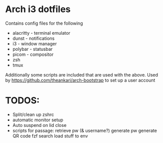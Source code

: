 # Arch i3 dotfiles

Contains config files for the following
* alacritty - terminal emulator
* dunst - notifications
* i3 - window manager
* polybar - statusbar
* picom - compositor
* zsh
* tmux

Additionally some scripts are included that are used with the above.
Used by https://github.com/theankari/arch-bootstrap to set up a user account


# TODOS:
* Split/clean up zshrc
* automatic monitor setup
* Auto suspend on lid close
* scripts for passage:
    retrieve pw (& username?)
    generate pw
    generate QR code
    fzf search
    load stuff to env
